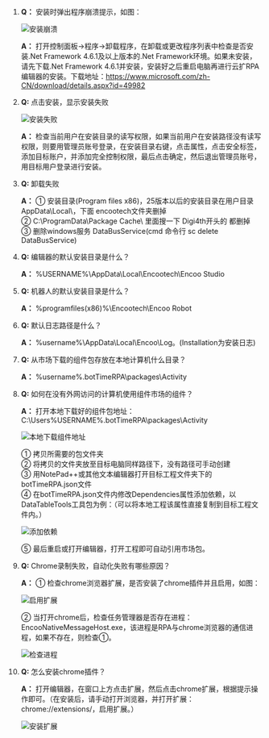 1. **Q：** 安装时弹出程序崩溃提示，如图：

   ![安装崩溃](https://docimages.blob.core.chinacloudapi.cn/images/Studio/FAQ/installCollapse.png)

   **A：** 打开控制面板->程序->卸载程序，在卸载或更改程序列表中检查是否安装.Net Framework 4.6.1及以上版本的.Net Framework环境。如果未安装，请先下载.Net Framework 4.6.1并安装，安装好之后重启电脑再进行云扩RPA编辑器的安装。下载地址：<https://www.microsoft.com/zh-CN/download/details.aspx?id=49982>

2. **Q:** 点击安装，显示安装失败

   ![安装失败](https://docimages.blob.core.chinacloudapi.cn/images/Studio/FAQ/installationFailed.png)

   **A：** 检查当前用户在安装目录的读写权限，如果当前用户在安装路径没有读写权限，则要用管理员账号登录，在安装目录右键，点击属性，点击安全标签，添加目标账户，并添加完全控制权限，最后点击确定，然后退出管理员账号，用目标用户登录进行安装。

3. **Q:** 卸载失败

   **A：** ① 安装目录(Program files x86)，25版本以后的安装目录在用户目录AppData\Local\，下面 encootech文件夹删掉</br>
   ② C:\ProgramData\Package Cache\ 里面搜一下 Digi4th开头的 都删掉</br>
   ③ 删除windows服务 DataBusService(cmd 命令行 sc delete DataBusService)

4. **Q:** 编辑器的默认安装目录是什么？

   **A：** %USERNAME%\AppData\Local\Encootech\Encoo Studio

5. **Q:** 机器人的默认安装目录是什么？

   **A：** %programfiles(x86)%\Encootech\Encoo Robot

6. **Q:** 默认日志路径是什么？

   **A：** %username%\AppData\Local\Encoo\Log。(Installation为安装日志)

7. **Q:** 从市场下载的组件包存放在本地计算机什么目录？

   **A：** %username%.botTimeRPA\packages\Activity

8. **Q:** 如何在没有外网访问的计算机使用组件市场的组件？

   **A：** 打开本地下载好的组件包地址：C:\Users%USERNAME%.botTimeRPA\packages\Activity

   ![本地下载组件地址](https://docimages.blob.core.chinacloudapi.cn/images/Studio/FAQ/localActivitiesPosition.png)

   ① 拷贝所需要的包文件夹</br>
   ② 将拷贝的文件夹放至目标电脑同样路径下，没有路径可手动创建</br>
   ③ 用NotePad++或其他文本编辑器打开目标工程文件夹下的botTimeRPA.json文件</br>
   ④ 在botTimeRPA.json文件内修改Dependencies属性添加依赖，以DataTableTools工具包为例：（可以将本地工程该属性直接复制到目标工程文件内。）

   ![添加依赖](https://docimages.blob.core.chinacloudapi.cn/images/Studio/FAQ/addDependence.png)

   ⑤ 最后重启或打开编辑器，打开工程即可自动引用市场包。

9. **Q:** Chrome录制失败，自动化失败有哪些原因？

   **A：** ① 检查chrome浏览器扩展，是否安装了chrome插件并且启用，如图：

   ![启用扩展](https://docimages.blob.core.chinacloudapi.cn/images/Studio/FAQ/googleExtension.png)

   ② 当打开chrome后，检查任务管理器是否存在进程：EncooNativeMessageHost.exe，该进程是RPA与chrome浏览器的通信进程，如果不存在，则检查①。

   ![检查进程](https://docimages.blob.core.chinacloudapi.cn/images/Studio/FAQ/taskManager.png)


10. **Q:** 怎么安装chrome插件？

    **A：** 打开编辑器，在窗口上方点击扩展，然后点击chrome扩展，根据提示操作即可。（在安装后，请手动打开浏览器，并打开扩展：chrome://extensions/，启用扩展。）

    ![安装扩展](https://docimages.blob.core.chinacloudapi.cn/images/Studio/FAQ/installExtension.png)
